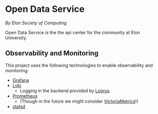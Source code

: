# Open Data Service
_By Elon Society of Computing_

Open Data Service is the the api center for the community at Elon University.

## Observability and Monitoring

This project uses the following technologies to enable observability and monitoring:
- [Grafana](https://grafana.com)
- [Loki](https://grafana.com/loki)
    - Logging in the backend provided by [Logrus](https://github.com/sirupsen/logrus)
- [Prometheus](https://prometheus.io/)
    - (Though in the future we might consider [VictoriaMetrics](victoriametrics.com)!)
- [statsd](https://github.com/statsd/statsd)
